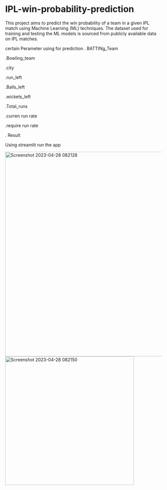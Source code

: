 # IPL-win-probability-prediction
This project aims to predict the win probability of a team in a given IPL match using Machine Learning (ML) techniques. The dataset used for training and testing the ML models is sourced from publicly available data on IPL matches.

certain Perameter using for prediction
. BATTINg_Team

.Bowling_team

.city

.run_left

.Balls_left

.wickets_left

.Total_runs

.curren run rate

.require run rate

. Result

Using streamlit run the app





<img width="658" alt="Screenshot 2023-04-28 082128" src="https://user-images.githubusercontent.com/127951177/235043127-bec5580c-50df-418b-809b-b76251b8d2b3.png">


<img width="414" alt="Screenshot 2023-04-28 082150" src="https://user-images.githubusercontent.com/127951177/235043171-66ec7e6a-9408-4e43-bc51-064cff53fc02.png">

